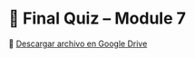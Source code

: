 # 🧠 Final Quiz – Module 7
📄 [Descargar archivo en Google Drive]([https://drive.google.com/file/d/1AbC1234567EjemploXYZ/view?usp=sharing](https://docs.google.com/document/d/1ogt-eWrwc8De4TNWI3OEIPrQDAAFLZSZuxcrIzb-lt8/edit?usp=drive_link))

